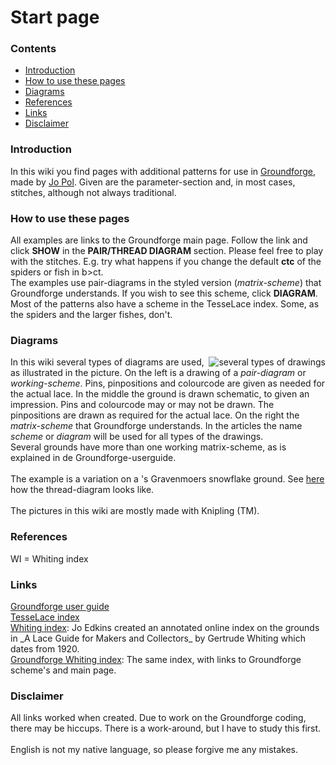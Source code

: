 <body>
<h1>Start page</h1>

<h3>Contents</h3>
<p><ul>
<li><a href="#main-intr">Introduction</a></li>
<li><a href="#main-hwto">How to use these pages</a></li>
<li><a href="#main-diag">Diagrams</a></li>
<li><a href="#main-refe">References</a></li>
<li><a href="#main-link">Links</a></li>
<li><a href="#main-disc">Disclaimer</a></li>
</ul></p>
                     
<h3 id="main-intr">Introduction</h3>
<p>
In this wiki you find pages with additional patterns for use in <a href="https://d-bl.github.io/GroundForge/">Groundforge</a>, made by <a href="https://github.com/jo-pol">Jo Pol</a>. Given are the parameter-section and, in most cases, stitches, although not always traditional.
</p>

<h3 id="main-hwto">How to use these pages</h3>
<p>
All examples are links to the Groundforge main page. Follow the link and click <b>SHOW</b> in the <b>PAIR/THREAD DIAGRAM</b> section. Please feel free to play with the stitches. E.g. try what happens if you change the default <b>ctc</b> of the spiders or fish in b>ct</b>.<br>
The examples use pair-diagrams in the styled version (<i>matrix-scheme</i>) that Groundforge understands. If you wish to see this scheme, click <b>DIAGRAM</b>.<br>
Most of the patterns also have a scheme in the TesseLace index. Some, as the spiders and the larger fishes, don't.
</p>

<h3 id="main-diag">Diagrams</h3>
<p>
<img align="right" alt="several types of drawings" src="https://maetempels.github.io/MAE-gf/images/gf%20picts.png">

In this wiki several types of diagrams are used, as illustrated in the picture. On the left is a drawing of a <i>pair-diagram</i> or <i>working-scheme</i>. Pins, pinpositions and colourcode are given as needed for the actual lace. In the middle the ground is drawn schematic, to given an impression. Pins and colourcode may or may not be drawn. The pinpositions are drawn as required for the actual lace. On the right the <i>matrix-scheme</i> that Groundforge understands. In the articles the name <i>scheme</i> or <i>diagram</i> will be used for all types of the drawings.<br> 
Several grounds have more than one working matrix-scheme, as is explained in de Groundforge-userguide. 
<br><br>
The example is a variation on a 's Gravenmoers snowflake ground. See <a href="https://d-bl.github.io/GroundForge/index.html?m=--B-C---%0A-E-5-O-K%0A5-----5-%0A-------5%3Bbricks%3B24%3B24%3B0%3B0&s1=c%20F4%3Dctct%20B2%3Dtct%20B4%3Dtctc%20A1%3Dcl%20C1%3Dcr">here</a> how the thread-diagram looks like.
<br><br>
The pictures in this wiki are mostly made with Knipling (TM).
</p>

<h3 id="main-refe">References</h3>
<p>
WI = Whiting index
</p>

<h3 id="main-link">Links</h3>
<p>
<a href="https://github.com/d-bl/GroundForge/wiki">Groundforge user guide</a><br>
<a href="(https://github.com/d-bl/GroundForge/wiki/TesseLace-Index">TesseLace index</a><br>
<a href="http://gwydir.demon.co.uk/jo/lace/whiting/index.htm#picindex">Whiting index</a>: Jo Edkins created an annotated online index on the grounds in _A Lace Guide for Makers and Collectors_ by Gertrude Whiting which dates from 1920.<br>
<a href="https://github.com/d-bl/GroundForge/wiki/Whiting-Index">Groundforge Whiting index</a>: The same index, with links to Groundforge scheme's and main page.
</p>

<h3 id="main-disc">Disclaimer</h3>
<p>
All links worked when created. Due to work on the Groundforge coding, there may be hiccups. There is a work-around, but I have to study this first.
<br><br>
English is not my native language, so please forgive me any mistakes.
</p>

</body>
